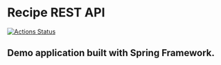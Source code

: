 # Recipe REST API

[![Actions Status](https://github.com/AahzBrut/recipe-rest-api/workflows/Java-CI/badge.svg)](https://github.com/AahzBrut/recipe-rest-api/actions)

## Demo application built with Spring Framework.

